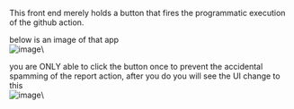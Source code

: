 This front end merely holds a button that fires the programmatic execution of the github action. 

below is an image of that app\
![image](https://github.com/clubCruddy/frontEnd/assets/114195647/a3dfbcb2-0859-46a3-9cb3-abf8180a6741)\

you are ONLY able to click the button once to prevent the accidental spamming of the report action, after you do you will see the UI change to this\
![image](https://github.com/clubCruddy/frontEnd/assets/114195647/91878749-d638-4396-84a3-017f86b1af82)\

